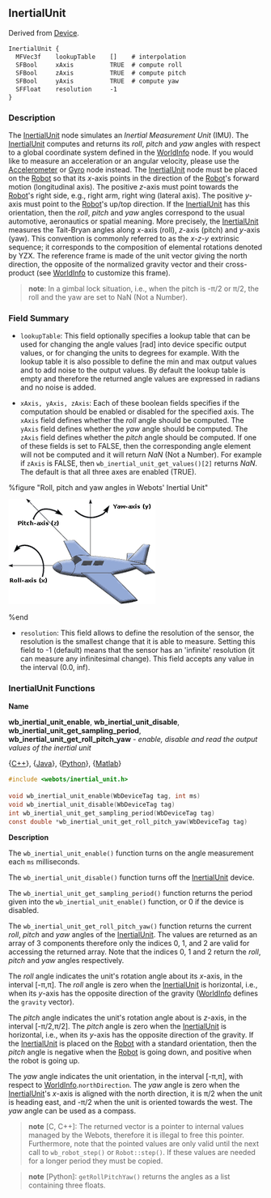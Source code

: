 ## InertialUnit

Derived from [Device](device.md#device).

```
InertialUnit {
  MFVec3f    lookupTable    []    # interpolation
  SFBool     xAxis          TRUE  # compute roll
  SFBool     zAxis          TRUE  # compute pitch
  SFBool     yAxis          TRUE  # compute yaw
  SFFloat    resolution     -1
}
```

### Description

The [InertialUnit](inertialunit.md#inertialunit) node simulates an *Inertial
Measurement Unit* (IMU). The [InertialUnit](inertialunit.md#inertialunit)
computes and returns its *roll*, *pitch* and *yaw* angles with respect to a
global coordinate system defined in the [WorldInfo](worldinfo.md#worldinfo)
node. If you would like to measure an acceleration or an angular velocity,
please use the [Accelerometer](accelerometer.md#accelerometer) or
[Gyro](gyro.md#gyro) node instead. The
[InertialUnit](inertialunit.md#inertialunit) node must be placed on the
[Robot](robot.md#robot) so that its *x*-axis points in the direction of the
[Robot](robot.md#robot)'s forward motion (longitudinal axis). The positive
*z*-axis must point towards the [Robot](robot.md#robot)'s right side, e.g.,
right arm, right wing (lateral axis). The positive *y*-axis must point to the
[Robot](robot.md#robot)'s up/top direction. If the
[InertialUnit](inertialunit.md#inertialunit) has this orientation, then the
*roll*, *pitch* and *yaw* angles correspond to the usual automotive, aeronautics
or spatial meaning.  More precisely, the
[InertialUnit](inertialunit.md#inertialunit) measures the Tait-Bryan angles
along *x*-axis (roll), *z*-axis (pitch) and *y*-axis (yaw). This convention is
commonly referred to as the *x-z-y* extrinsic sequence; it corresponds to the
composition of elemental rotations denoted by YZX. The reference frame is made
of the unit vector giving the north direction, the opposite of the normalized
gravity vector and their cross-product (see [WorldInfo](worldinfo.md#worldinfo)
to customize this frame).

> **note**:
In a gimbal lock situation, i.e., when the pitch is -π/2 or π/2, the roll and
the yaw are set to NaN (Not a Number).

### Field Summary

- `lookupTable`: This field optionally specifies a lookup table that can be used
for changing the angle values [rad] into device specific output values, or for
changing the units to degrees for example. With the lookup table it is also
possible to define the min and max output values and to add noise to the output
values. By default the lookup table is empty and therefore the returned angle
values are expressed in radians and no noise is added.

- `xAxis, yAxis, zAxis`: Each of these boolean fields specifies if the computation
should be enabled or disabled for the specified axis. The `xAxis` field defines
whether the *roll* angle should be computed. The `yAxis` field defines whether
the *yaw* angle should be computed. The `zAxis` field defines whether the
*pitch* angle should be computed. If one of these fields is set to FALSE, then
the corresponding angle element will not be computed and it will return *NaN*
(Not a Number). For example if `zAxis` is FALSE, then
`wb_inertial_unit_get_values()[2]` returns *NaN*. The default is that all three
axes are enabled (TRUE).

%figure "Roll, pitch and yaw angles in Webots' Inertial Unit"

![Roll, pitch and yaw angles in Webots' Inertial Unit](png/roll_pitch_yaw.png)

%end

- `resolution`: This field allows to define the resolution of the sensor, the
resolution is the smallest change that it is able to measure. Setting this field
to -1 (default) means that the sensor has an 'infinite' resolution (it can
measure any infinitesimal change). This field accepts any value in the interval
(0.0, inf).

### InertialUnit Functions

**Name** <a name="wb_inertial_unit_get_roll_pitch_yaw"/>

**wb\_inertial\_unit\_enable**, **wb\_inertial\_unit\_disable**, **wb\_inertial\_unit\_get\_sampling\_period**, **wb\_inertial\_unit\_get\_roll\_pitch\_yaw** - *enable, disable and read the output values of the inertial unit*

{[C++](cpp-api.md#cpp_inertial_unit)}, {[Java](java-api.md#java_inertial_unit)}, {[Python](python-api.md#python_inertial_unit)}, {[Matlab](matlab-api.md#matlab_inertial_unit)}

``` c
#include <webots/inertial_unit.h>

void wb_inertial_unit_enable(WbDeviceTag tag, int ms)
void wb_inertial_unit_disable(WbDeviceTag tag)
int wb_inertial_unit_get_sampling_period(WbDeviceTag tag)
const double *wb_inertial_unit_get_roll_pitch_yaw(WbDeviceTag tag)
```

**Description**

The `wb_inertial_unit_enable()` function turns on the angle measurement each
`ms` milliseconds.

The `wb_inertial_unit_disable()` function turns off the
[InertialUnit](inertialunit.md#inertialunit) device.

The `wb_inertial_unit_get_sampling_period()` function returns the period given
into the `wb_inertial_unit_enable()` function, or 0 if the device is disabled.

The `wb_inertial_unit_get_roll_pitch_yaw()` function returns the current *roll*,
*pitch* and *yaw* angles of the [InertialUnit](inertialunit.md#inertialunit).
The values are returned as an array of 3 components therefore only the indices
0, 1, and 2 are valid for accessing the returned array. Note that the indices 0,
1 and 2 return the *roll*, *pitch* and *yaw* angles respectively.

The *roll* angle indicates the unit's rotation angle about its *x*-axis, in the
interval [-π,π]. The *roll* angle is zero when the
[InertialUnit](inertialunit.md#inertialunit) is horizontal, i.e., when its
*y*-axis has the opposite direction of the gravity
([WorldInfo](worldinfo.md#worldinfo) defines the `gravity` vector).

The *pitch* angle indicates the unit's rotation angle about is *z*-axis, in the
interval [-π/2,π/2]. The *pitch* angle is zero when the
[InertialUnit](inertialunit.md#inertialunit) is horizontal, i.e., when its
*y*-axis has the opposite direction of the gravity. If the
[InertialUnit](inertialunit.md#inertialunit) is placed on the
[Robot](robot.md#robot) with a standard orientation, then the *pitch* angle is
negative when the [Robot](robot.md#robot) is going down, and positive when the
robot is going up.

The *yaw* angle indicates the unit orientation, in the interval [-π,π], with
respect to [WorldInfo](worldinfo.md#worldinfo).`northDirection`. The *yaw* angle
is zero when the [InertialUnit](inertialunit.md#inertialunit)'s *x*-axis is
aligned with the north direction, it is π/2 when the unit is heading east, and
-π/2 when the unit is oriented towards the west. The *yaw* angle can be used as
a compass.

> **note** [C, C++]:
The returned vector is a pointer to internal values managed by the Webots,
therefore it is illegal to free this pointer. Furthermore, note that the pointed
values are only valid until the next call to `wb_robot_step()` or
`Robot::step()`. If these values are needed for a longer period they must be
copied.

<!-- -->

> **note** [Python]:
`getRollPitchYaw()` returns the angles as a list containing three floats.

